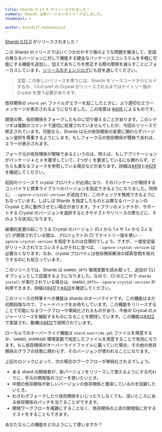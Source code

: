 ```yaml
---
title: Shards 0.12.0 がリリースされました！
summary: Shards は新バージョンのリリースをしました。
thumbnail: +

author: bcardiff,makenowjust
---
```


[Shards 0.12.0](https://github.com/crystal-lang/shards/releases/tag/v0.12.0) がリリースされました！

この Shards のリリースではいくつかのかすり傷のような問題を解決して、言語の異なるバージョンに対して機能する健全なパッケージエコシステムを手軽に可能にする機能を追加し、加えてあちこちを修正する際の摩擦を減らすことにフォーカスしています。[リリースのチェンジログ](https://github.com/crystal-lang/shards/releases/tag/v0.12.0)にも目を通してください。

> 注意: この新しいリリースを使うには、Shards をソースコードからビルドするか、1.0.0-pre1 の Crystal がリリースされるまではナイトリー版の Crystal を使う必要があります。

依存関係の `shard.yml` ファイルがエラーを起こしたときに、より適切なエラーメッセージが表示されるようになりました。この改善は [#408](https://github.com/crystal-lang/shards/pull/408) によるものです。

開発の際、依存関係をフォークしたものに切り替えることがあります。このシナリオは複数のコマンドで適切に処理されていませんでしたが、今回のリリースで修正されています。可能なら、Shards は元の依存関係の変更に関わらずバージョン選択を尊重するようにします。もしフォーク元の依存関係が曖昧であれば、エラーが表示されます。

フォーク元の依存関係が曖昧であるというのは、例えば、もしアプリケーションがパッケージ `A` と `B` を要求していて、2つが `C` を要求しているにも関わらず、どちらも異なるフォークを参照している場合などがあります。詳細は[#419](https://github.com/crystal-lang/shards/pull/419)と[#429](https://github.com/crystal-lang/shards/pull/429)を確認してください。

前回のリリースで crystal プロパティが必須になり、そのパッケージが期待するコンパイラと標準ライブラリのバージョンを指定できるようになりました。同時に、`--ignore-crystal-version` が追加され、このチェックを無視できるようにもなっています。しばしば Shards を指定したものとは異なるバージョンの Crystal と共に動作させたい場合があります。ライブラリのメンテナが、サポートする Crystal のバージョンを選択するときやテストやリリースの際などに、そのような状況になります。

破壊的変更の起こりうる Crystal のバージョン (0.x から 1.x や 1.x から 2.x など) が開発されている間は、プロジェクトの CI でナイトリー版を使い `--ignore-crystal-version` を指定するのは合理的でしょう。ですが、一度安定版がリリースされてエコシステムがそれに並べば、`--ignore-crystal-version` は必要なくなります。なお、crystal プロパティは依存関係解決の探索空間を枝刈りするのにも役立っています。

このリリースでは、Shards は `SHARDS_OPTS` 環境変数を読み取って、追加の CLI オプションとして認識するようになりました。なので、CI のどこかで `shards install` が実行されている場合は、`SHARDS_OPTS=--ignore-crystal-version` が利用できます。詳細は[#417](https://github.com/crystal-lang/shards/pull/417)と[#420](https://github.com/crystal-lang/shards/pull/420)を確認してください。

このリリースの特筆すべき機能は shards のオーバライドです。この機能はまだ初期段階なので、フィードバックをお待ちしています。この機能をリリースすることで可能になるワークフローや単純化されるものがあり、今後の Crystal のメジャーリリースを補助するものになることを期待しています。この機能は[#422](https://github.com/crystal-lang/shards/pull/422)で実装され、動機は[#412](https://github.com/crystal-lang/shards/issues/412)で説明されています。

ローカルでのオーバーライド機能は `shard.override.yml` ファイルを用意するか、`SHARDS_OVERRIDE` 環境変数で指定したファイルを用意することで有効になります。もし依存関係がオーバーライドファイルに載っていた場合、その他の依存関係のグラフの状態に関わらず、そのバージョンが使われることになります。

上記のロジックによって、次の場合のワークフローが単純化されるでしょう。

* ある shard の開発者が、新バージョンをリリースして使えるようにする代わりに、手元の開発版のコピーを使いたいとき。
* 中間の依存関係が新しいバージョンの依存関係と衝突しているのを回避したいとき。
* わざわざフォークしたり依存関係をいじったりしなくても、深いところにある依存関係のパッチを当てることができます。
* 開発ワークフローを複雑にすることなく、依存関係の上流の開発版に対するテストをすることもできます。

あなたならこの機能をどのようにして使いますか？
